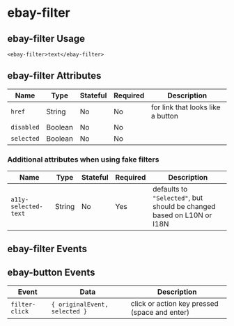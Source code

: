 # ebay-filter

## ebay-filter Usage

```marko
<ebay-filter>text</ebay-filter>
```

## ebay-filter Attributes

Name | Type | Stateful | Required | Description
--- | --- | --- | --- | ---
`href` | String | No | No | for link that looks like a button
`disabled` | Boolean | No | No |
`selected` | Boolean | No | No |

### Additional attributes when using fake filters

Name | Type | Stateful | Required | Description
--- | --- | --- | --- | ---
`a11y-selected-text` | String | No | Yes | defaults to `"Selected"`, but should be changed based on L10N or I18N

## ebay-filter Events

## ebay-button Events

Event | Data | Description
--- | --- | ---
`filter-click` | `{ originalEvent, selected }` | click or action key pressed (space and enter)

